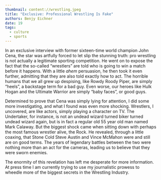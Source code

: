 ```yaml
---
thumbnail: content://wrestling.jpeg
title: "Exclusive: Professional Wrestling Is Fake"
authors: Benjy Eichner
date: 19
tags:
  - culture
  - sports
---
```


In an exclusive interview with former sixteen-time world champion John Cena, the star was artfully forced to let slip the stunning truth: pro wrestling is not actually a legitimate sporting competition. He went on to expose the fact that the so-called “wrestlers” are told who is going to win a match before it happens. With a little *ahem* persuasion, he then took it even further, admitting that they are also told exactly how to act. The horrible humans that we all grew up despising, like Rowdy Roody Piper, are simply “heels”, a backstage term for a bad guy. Even worse, our heroes like Hulk Hogan and the Ultimate Warrior are simply “baby faces”, or good guys.

Determined to prove that Cena was simply lying for attention, I did some more investigating, and what I found was even more shocking. Wrestlers, I uncovered, are like actors, simply playing a character on TV. The Undertaker, for instance, is not an undead wizard turned biker turned undead wizard again, but is in fact a regular old 55 year old man named Mark Calaway. But the biggest shock came when sitting down with perhaps the most famous wrestler alive, the Rock. He revealed, through a little coaxing, that Stone Cold Steve Austin and Vince McMahon were and still are on good terms. The years of legendary battles between the two were nothing more than an act for the cameras, leading us to believe that they were sworn enemies.

The enormity of this revelation has left me desperate for more information. At press time I am currently trying to use my journalistic prowess to wheedle more of the biggest secrets in the Wrestling Industry.





 



